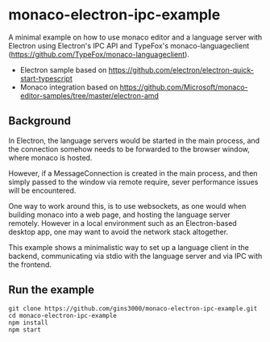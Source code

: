 # monaco-electron-ipc-example

A minimal example on how to use monaco editor and a language server with Electron
using Electron's IPC API and TypeFox's monaco-languageclient (https://github.com/TypeFox/monaco-languageclient).

- Electron sample based on https://github.com/electron/electron-quick-start-typescript
- Monaco integration based on https://github.com/Microsoft/monaco-editor-samples/tree/master/electron-amd

## Background

In Electron, the language servers would be started in the main process, and the connection somehow
needs to be forwarded to the browser window, where monaco is hosted.

However, if a MessageConnection is created in the main process, and then simply passed to the window via
remote require, sever performance issues will be encountered.

One way to work around this, is to use websockets, as one would when building monaco into a web page,
and hosting the language server remotely. However in a local environment such as an Electron-based desktop app,
one may want to avoid the network stack altogether.

This example shows a minimalistic way to set up a language client in the backend,
communicating via stdio with the language server and via IPC with the frontend.

## Run the example
```
git clone https://github.com/gins3000/monaco-electron-ipc-example.git
cd monaco-electron-ipc-example
npm install
npm start
```
